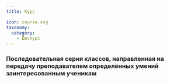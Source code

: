 ```yaml
---
title: Курс

icon: course.svg
taxonomy:
  category:
    - Дискурс
---
```


### Последовательная серия классов, направленная на передачу преподавателем определённых умений заинтересованным ученикам
